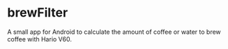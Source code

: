 # brewFilter
A small app for Android to calculate the amount of coffee or water to brew coffee with Hario V60.
